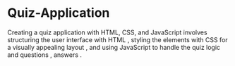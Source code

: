 # Quiz-Application
Creating a quiz application with HTML, CSS, and JavaScript involves structuring the user interface with HTML , styling the elements with CSS for a visually appealing layout , and using JavaScript to handle the quiz logic and questions , answers .
